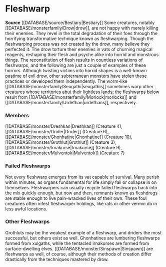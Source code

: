 ﻿---
creature_family: Fleshwarp
id: '47'
name: Fleshwarp
rarity: Common
rus_type_level: null
source: '[[DATABASE/source/Bestiary|Bestiary]]'
trait: null
type: Creature Family

---
# Fleshwarp

**Source** [[DATABASE/source/Bestiary|Bestiary]]
Some creatures, notably [[DATABASE/monsterfamily/Drow|drow]], are not happy with merely killing their enemies. They revel in the total degradation of their foes through the horrifying transformative technique known as fleshwarping. Though the fleshwarping process was not created by the drow, many believe they perfected it. The drow torture their enemies in vats of churning magical reagents, reshaping their flesh and psyche alike into horrid and monstrous things. The reconstitution of flesh results in countless variations of fleshwarps, and the following are just a couple of examples of these horrors.
Although twisting victims into horrid shapes is a well-known pastime of evil drow, other subterranean monsters have stolen these practices or developed them independently. The worm-like [[DATABASE/monsterfamily/Seugathi|seugathis]] sometimes warp other creatures whose territories abut their lightless lands; the fleshwarps below result from [[DATABASE/monsterfamily/Morlock|morlocks]] and [[DATABASE/monsterfamily/Urdefhan|urdefhans]], respectively.

### Members

[[DATABASE/monster/Dreshkan|Dreshkan]] (Creature 4), [[DATABASE/monster/Drider|Drider]] (Creature 6), [[DATABASE/monster/Ghonhatine|Ghonhatine]] (Creature 10), [[DATABASE/monster/Grothlut|Grothlut]] (Creature 3), [[DATABASE/monster/Irnakurse|Irnakurse]] (Creature 9), [[DATABASE/monster/Mulventok|Mulventok]] (Creature 7)

###  Failed Fleshwarps

Not every fleshwarp emerges from its vat capable of survival. Many perish within minutes, as organs fundamental for life simply fail or collapse in on themselves. Fleshwarpers can usually recycle failed fleshwarps back into the mix quickly enough, but now and then, remnants known as fleshdregs are stable enough to live pain-wracked lives of their own. These foul creatures often infest fleshwarper holdings, like rats or other vermin do in less awful locations.

###  Other Fleshwarps

Grothluts may be the weakest example of a fleshwarp, and driders the most successful, but others exist as well. Ghonhatines are lumbering fleshwarps formed from xulgaths, while the tentacled irnakurses are formed from surface-dwelling elves. [[DATABASE/monster/Sinspawn|Sinspawn]] are fleshwarps as well, of course, although their methods of creation differ drastically from the techniques mastered by drow.